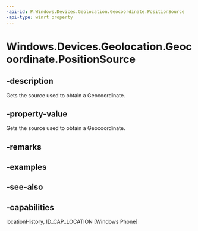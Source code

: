 ```yaml
---
-api-id: P:Windows.Devices.Geolocation.Geocoordinate.PositionSource
-api-type: winrt property
---
```


<!-- Property syntax
public Windows.Devices.Geolocation.PositionSource PositionSource { get; }
-->

# Windows.Devices.Geolocation.Geocoordinate.PositionSource

## -description
Gets the source used to obtain a Geocoordinate.

## -property-value
Gets the source used to obtain a Geocoordinate.

## -remarks

## -examples

## -see-also


## -capabilities
locationHistory, ID_CAP_LOCATION [Windows Phone]
